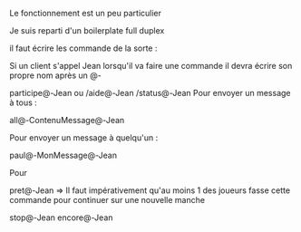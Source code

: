 Le fonctionnement est un peu particulier

Je suis reparti d'un boilerplate full duplex

il faut écrire les commande de la sorte :

Si un client s'appel Jean lorsqu'il va faire une commande il devra écrire son propre nom après un @-

participe@-Jean
ou
/aide@-Jean
/status@-Jean
Pour envoyer un message à tous :

all@-ContenuMessage@-Jean

Pour envoyer un message à quelqu'un :

paul@-MonMessage@-Jean

Pour

pret@-Jean => Il faut impérativement qu'au moins 1 des joueurs fasse cette commande pour continuer sur une nouvelle manche

stop@-Jean
encore@-Jean
